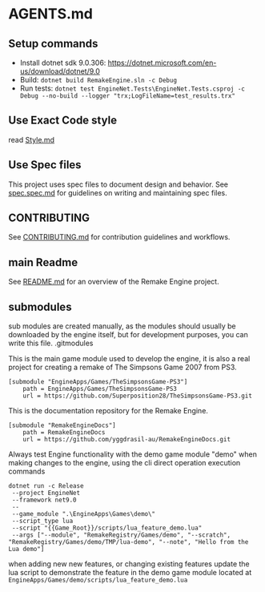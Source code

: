 # AGENTS.md

## Setup commands
- Install dotnet sdk 9.0.306: https://dotnet.microsoft.com/en-us/download/dotnet/9.0
- Build: `dotnet build RemakeEngine.sln -c Debug`
- Run tests: `dotnet test EngineNet.Tests\EngineNet.Tests.csproj -c Debug --no-build --logger "trx;LogFileName=test_results.trx"`

## Use Exact Code style
read [Style.md](Style.md)

## Use Spec files
This project uses spec files to document design and behavior. See [spec.spec.md](spec.spec.md) for guidelines on writing and maintaining spec files.

## CONTRIBUTING
See [CONTRIBUTING.md](CONTRIBUTING.md) for contribution guidelines and workflows.

## main Readme
See [README.md](README.md) for an overview of the Remake Engine project.

## submodules
sub modules are created manually, as the modules should usually be downloaded by the engine itself, but for development purposes, you can write this file.
.gitmodules

This is the main game module used to develop the engine, it is also a real project for creating a remake of The Simpsons Game 2007 from PS3.
```
[submodule "EngineApps/Games/TheSimpsonsGame-PS3"]
    path = EngineApps/Games/TheSimpsonsGame-PS3
    url = https://github.com/Superposition28/TheSimpsonsGame-PS3.git
```
This is the documentation repository for the Remake Engine.
```
[submodule "RemakeEngineDocs"]
    path = RemakeEngineDocs
    url = https://github.com/yggdrasil-au/RemakeEngineDocs.git
```

Always test Engine functionality with the demo game module "demo" when making changes to the engine, using the cli direct operation execution commands
```pwsh
dotnet run -c Release
 --project EngineNet
 --framework net9.0
 --
 --game_module ".\EngineApps\Games\demo\"
 --script_type lua
 --script "{{Game_Root}}/scripts/lua_feature_demo.lua"
 --args ["--module", "RemakeRegistry/Games/demo", "--scratch", "RemakeRegistry/Games/demo/TMP/lua-demo", "--note", "Hello from the Lua demo"]
```
when adding new new features, or changing existing features update the lua script to demonstrate the feature in the demo game module located at `EngineApps/Games/demo/scripts/lua_feature_demo.lua`

